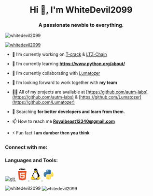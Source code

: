 <h1 align="center">Hi 👋, I'm WhiteDevil2099</h1>
<h3 align="center">A passionate newbie to everything.</h3>

<p align="left"> <img src="https://komarev.com/ghpvc/?username=whitedevil2099&label=Profile%20views&color=0e75b6&style=flat" alt="whitedevil2099" /> </p>

<p align="left"> <a href="https://github.com/ryo-ma/github-profile-trophy"><img src="https://github-profile-trophy.vercel.app/?username=whitedevil2099" alt="whitedevil2099" /></a> </p>

- 🔭 I’m currently working on [T-crack](https://github.com/autm-labs/T-Crack) & [LTZ-Chain](https://github.com/Lumatozer/LTZ-Chain)

- 🌱 I’m currently learning **https://www.python.org/about/**

- 👯 I’m currently collaborating with [Lumatozer](https://github.com/Lumatozer)

- 🤝 I’m looking forward to work together with **my team**

- 👨‍💻 All of my projects are available at [https://github.com/autm-labs](https://github.com/autm-labs) & [https://github.com/Lumatozer](https://github.com/Lumatozer)

- 💬 Searching **for better developers and learn from them.**

- 📫 How to reach me **Royalbeast12340@gmail.com**

- ⚡ Fun fact **I am dumber then you think**

<h3 align="left">Connect with me:</h3>
<p align="left">
</p>

<h3 align="left">Languages and Tools:</h3>
<p align="left"> <a href="https://git-scm.com/" target="_blank" rel="noreferrer"> <img src="https://www.vectorlogo.zone/logos/git-scm/git-scm-icon.svg" alt="git" width="40" height="40"/> </a> <a href="https://www.w3.org/html/" target="_blank" rel="noreferrer"> <img src="https://raw.githubusercontent.com/devicons/devicon/master/icons/html5/html5-original-wordmark.svg" alt="html5" width="40" height="40"/> </a> <a href="https://www.linux.org/" target="_blank" rel="noreferrer"> <img src="https://raw.githubusercontent.com/devicons/devicon/master/icons/linux/linux-original.svg" alt="linux" width="40" height="40"/> </a> <a href="https://www.python.org" target="_blank" rel="noreferrer"> <img src="https://raw.githubusercontent.com/devicons/devicon/master/icons/python/python-original.svg" alt="python" width="40" height="40"/> </a> </p>

<p><img align="left" src="https://github-readme-stats.vercel.app/api/top-langs?username=whitedevil2099&show_icons=true&locale=en&layout=compact" alt="whitedevil2099" /></p>

<p>&nbsp;<img align="center" src="https://github-readme-stats.vercel.app/api?username=whitedevil2099&show_icons=true&locale=en" alt="whitedevil2099" /></p>
